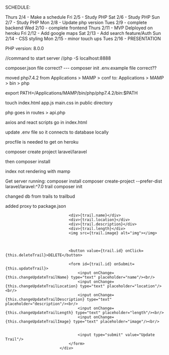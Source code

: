 



SCHEDULE:

Thurs 2/4  - Make a schedule
Fri   2/5  - Study PHP
Sat   2/6  - Study PHP
Sun   2/7  - Study PHP
Mon   2/8  - Update php version
Tues  2/9  - complete backend
Wed   2/10 - complete frontend
Thurs 2/11 - MVP Delployed on heroku
Fri   2/12 - Add google maps
Sat   2/13 - Add search feature/Auth
Sun   2/14 - CSS styling
Mon   2/15 - minor touch ups
Tues  2/16 - PRESENTATION

PHP version: 8.0.0

//command to start server
//php -S localhost:8888





composer.json file correct? --- composer init
.env.example file correct??

moved php7.4.2 from Applications > MAMP > conf
to:  Applications > MAMP > bin > php

export PATH=/Applications/MAMP/bin/php/php7.4.2/bin:$PATH

touch index.html app.js main.css in public directory

php goes in routes > api.php

axios and react scripts go in index.html

update .env file so it connects to database locally

procfile is needed to get on heroku

composer create project laravel/laravel

then composer install

index not rendering with mamp

Get server running:
composer install
composer create-project --prefer-dist laravel/laravel:^7.0 trail
composer init


changed db from trails to trailbud

added proxy to package.json

<div key={trail.id}>

                                <div>{trail.name}</div>
                                <div>{trail.location}</div>
                                <div>{trail.description}</div>
                                <div>{trail.length}</div>
                                <img src={trail.image} alt="img"></img>

                                

                                <button value={trail.id} onClick={this.deleteTrail}>DELETE</button>

                                <form id={trail.id} onSubmit={this.updateTrail}>
                                    <input onChange={this.changeUpdateTrailName} type="text" placeholder="name"/><br/>
                                    <input onChange={this.changeUpdateTrailLocation} type="text" placeholder="location"/><br/>
                                    <input onChange={this.changeUpdateTrailDescription} type="text" placeholder="description"/><br/>
                                    <input onChange={this.changeUpdateTrailLength} type="text" placeholder="length"/><br/>
                                    <input onChange={this.changeUpdateTrailImage} type="text" placeholder="image"/><br/>


                                    <input type="submit" value="Update Trail"/>
                                </form>
                            </div>